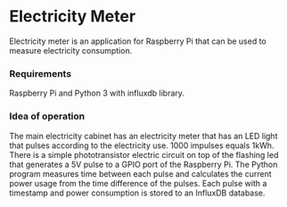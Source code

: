 # Electricity Meter

Electricity meter is an application for Raspberry Pi that can be used to measure electricity
consumption.

### Requirements

Raspberry Pi and Python 3 with influxdb library.

### Idea of operation

The main electricity cabinet has an electricity meter that has an LED light that pulses according
to the electricity use. 1000 impulses equals 1kWh. There is a simple phototransistor electric
circuit on top of the flashing led that generates a 5V pulse to a GPIO port of the Raspberry Pi.
The Python program measures time between each pulse and calculates the current power usage from
the time difference of the pulses. Each pulse with a timestamp and power consumption is stored
to an InfluxDB database.